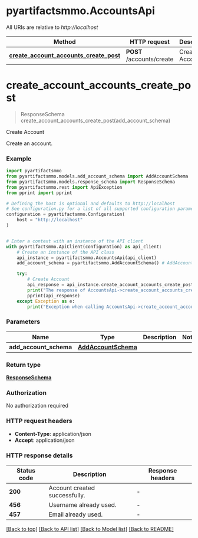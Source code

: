 # pyartifactsmmo.AccountsApi

All URIs are relative to *http://localhost*

Method | HTTP request | Description
------------- | ------------- | -------------
[**create_account_accounts_create_post**](AccountsApi.md#create_account_accounts_create_post) | **POST** /accounts/create | Create Account


# **create_account_accounts_create_post**
> ResponseSchema create_account_accounts_create_post(add_account_schema)

Create Account

Create an account.

### Example


```python
import pyartifactsmmo
from pyartifactsmmo.models.add_account_schema import AddAccountSchema
from pyartifactsmmo.models.response_schema import ResponseSchema
from pyartifactsmmo.rest import ApiException
from pprint import pprint

# Defining the host is optional and defaults to http://localhost
# See configuration.py for a list of all supported configuration parameters.
configuration = pyartifactsmmo.Configuration(
    host = "http://localhost"
)


# Enter a context with an instance of the API client
with pyartifactsmmo.ApiClient(configuration) as api_client:
    # Create an instance of the API class
    api_instance = pyartifactsmmo.AccountsApi(api_client)
    add_account_schema = pyartifactsmmo.AddAccountSchema() # AddAccountSchema | 

    try:
        # Create Account
        api_response = api_instance.create_account_accounts_create_post(add_account_schema)
        print("The response of AccountsApi->create_account_accounts_create_post:\n")
        pprint(api_response)
    except Exception as e:
        print("Exception when calling AccountsApi->create_account_accounts_create_post: %s\n" % e)
```



### Parameters


Name | Type | Description  | Notes
------------- | ------------- | ------------- | -------------
 **add_account_schema** | [**AddAccountSchema**](AddAccountSchema.md)|  | 

### Return type

[**ResponseSchema**](ResponseSchema.md)

### Authorization

No authorization required

### HTTP request headers

 - **Content-Type**: application/json
 - **Accept**: application/json

### HTTP response details

| Status code | Description | Response headers |
|-------------|-------------|------------------|
**200** | Account created successfully. |  -  |
**456** | Username already used. |  -  |
**457** | Email already used. |  -  |

[[Back to top]](#) [[Back to API list]](../README.md#documentation-for-api-endpoints) [[Back to Model list]](../README.md#documentation-for-models) [[Back to README]](../README.md)

